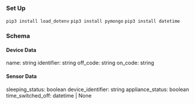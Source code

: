 ### Set Up

`pip3 install load_dotenv`
`pip3 install pymongo`
`pip3 install datetime`

### Schema

#### Device Data

name: string
identifier: string
off_code: string
on_code: string

#### Sensor Data

sleeping_status: boolean
device_identifier: string
appliance_status: boolean
time_switched_off: datetime | None
